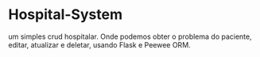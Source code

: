 # Hospital-System
 um simples crud hospitalar. Onde podemos obter o problema do paciente, editar, atualizar e deletar, usando Flask e Peewee ORM. 
